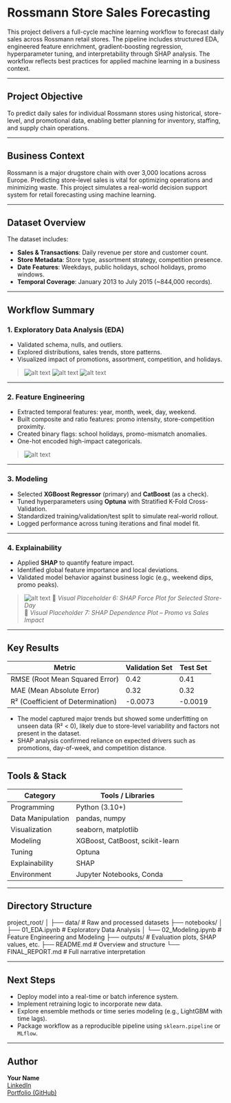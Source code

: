 # Rossmann Store Sales Forecasting

This project delivers a full-cycle machine learning workflow to forecast daily sales across Rossmann retail stores. The pipeline includes structured EDA, engineered feature enrichment, gradient-boosting regression, hyperparameter tuning, and interpretability through SHAP analysis. The workflow reflects best practices for applied machine learning in a business context.

---

## Project Objective

To predict daily sales for individual Rossmann stores using historical, store-level, and promotional data, enabling better planning for inventory, staffing, and supply chain operations.

---

## Business Context

Rossmann is a major drugstore chain with over 3,000 locations across Europe. Predicting store-level sales is vital for optimizing operations and minimizing waste. This project simulates a real-world decision support system for retail forecasting using machine learning.

---

## Dataset Overview

The dataset includes:

- **Sales & Transactions**: Daily revenue per store and customer count.
- **Store Metadata**: Store type, assortment strategy, competition presence.
- **Date Features**: Weekdays, public holidays, school holidays, promo windows.
- **Temporal Coverage**: January 2013 to July 2015 (~844,000 records).

---

## Workflow Summary

### 1. Exploratory Data Analysis (EDA)
- Validated schema, nulls, and outliers.
- Explored distributions, sales trends, store patterns.
- Visualized impact of promotions, assortment, competition, and holidays.

> ![alt text](outputs/avg_sales_day_of_week_promo_status.png) 
> ![alt text](outputs/average_sales_over_time.png)
> ![alt text](outputs/store_type_assortment_boxplots.png)

---

### 2. Feature Engineering
- Extracted temporal features: year, month, week, day, weekend.
- Built composite and ratio features: promo intensity, store-competition proximity.
- Created binary flags: school holidays, promo-mismatch anomalies.
- One-hot encoded high-impact categoricals.

> ![alt text](outputs/corr_matrix_engineered_features_sales.png)

---

### 3. Modeling
- Selected **XGBoost Regressor** (primary) and **CatBoost** (as a check).
- Tuned hyperparameters using **Optuna** with Stratified K-Fold Cross-Validation.
- Standardized training/validation/test split to simulate real-world rollout.
- Logged performance across tuning iterations and final model fit.

---

### 4. Explainability
- Applied **SHAP** to quantify feature impact.
- Identified global feature importance and local deviations.
- Validated model behavior against business logic (e.g., weekend dips, promo peaks).

> ![alt text](outputs\shap_beeswarm_top_20.png)
> 🧠 *Visual Placeholder 6: SHAP Force Plot for Selected Store-Day*  
> 🧠 *Visual Placeholder 7: SHAP Dependence Plot – Promo vs Sales Impact*

---

## Key Results

| Metric         | Validation Set | Test Set |
|----------------|----------------|----------|
| RMSE (Root Mean Squared Error) | 0.42           | 0.41     |
| MAE (Mean Absolute Error)      | 0.32           | 0.32     |
| R² (Coefficient of Determination) | -0.0073        | -0.0019  |

- The model captured major trends but showed some underfitting on unseen data (R² < 0), likely due to store-level variability and factors not present in the dataset.
- SHAP analysis confirmed reliance on expected drivers such as promotions, day-of-week, and competition distance.

---

## Tools & Stack

| Category            | Tools / Libraries                      |
|---------------------|----------------------------------------|
| Programming         | Python (3.10+)                         |
| Data Manipulation   | pandas, numpy                          |
| Visualization       | seaborn, matplotlib                    |
| Modeling            | XGBoost, CatBoost, scikit-learn        |
| Tuning              | Optuna                                 |
| Explainability      | SHAP                                   |
| Environment         | Jupyter Notebooks, Conda               |

---

## Directory Structure

project_root/
│
├── data/ # Raw and processed datasets
├── notebooks/
│ ├── 01_EDA.ipynb # Exploratory Data Analysis
│ └── 02_Modeling.ipynb # Feature Engineering and Modeling
├── outputs/ # Evaluation plots, SHAP values, etc.
├── README.md # Overview and structure
└── FINAL_REPORT.md # Full narrative interpretation


---

## Next Steps

- Deploy model into a real-time or batch inference system.
- Implement retraining logic to incorporate new data.
- Explore ensemble methods or time series modeling (e.g., LightGBM with time lags).
- Package workflow as a reproducible pipeline using `sklearn.pipeline` or `MLflow`.

---

## Author

**Your Name**  
[LinkedIn](https://www.linkedin.com/in/your-linkedin-handle)  
[Portfolio (GitHub)](https://github.com/your-github-username)
